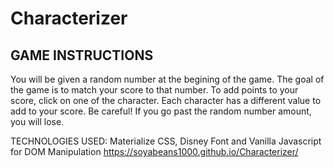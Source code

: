 # Characterizer
## GAME INSTRUCTIONS
You will be given a random number at the begining of the game. The goal of the game is to match your score to that number. To add points to your score, click on one of the character. Each character has a different value to add to your score. Be careful! If you go past the random number amount, you will lose.


TECHNOLOGIES USED: Materialize CSS, Disney Font and Vanilla Javascript for DOM Manipulation 
https://soyabeans1000.github.io/Characterizer/
